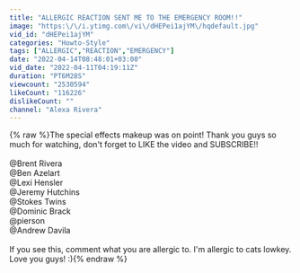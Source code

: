 ```yaml
---
title: "ALLERGIC REACTION SENT ME TO THE EMERGENCY ROOM!!"
image: "https:\/\/i.ytimg.com\/vi\/dHEPei1ajYM\/hqdefault.jpg"
vid_id: "dHEPei1ajYM"
categories: "Howto-Style"
tags: ["ALLERGIC","REACTION","EMERGENCY"]
date: "2022-04-14T08:48:01+03:00"
vid_date: "2022-04-11T04:19:11Z"
duration: "PT6M28S"
viewcount: "2530594"
likeCount: "116226"
dislikeCount: ""
channel: "Alexa Rivera"
---
```

{% raw %}The special effects makeup was on point! Thank you guys so much for watching, don't forget to LIKE the video and SUBSCRIBE!!<br /><br />@Brent Rivera <br />@Ben Azelart <br />@Lexi Hensler <br />@Jeremy Hutchins <br />@Stokes Twins <br />@Dominic Brack <br />@pierson <br />@Andrew Davila <br /><br />If you see this, comment what you are allergic to. I'm allergic to cats lowkey. Love you guys! :){% endraw %}

